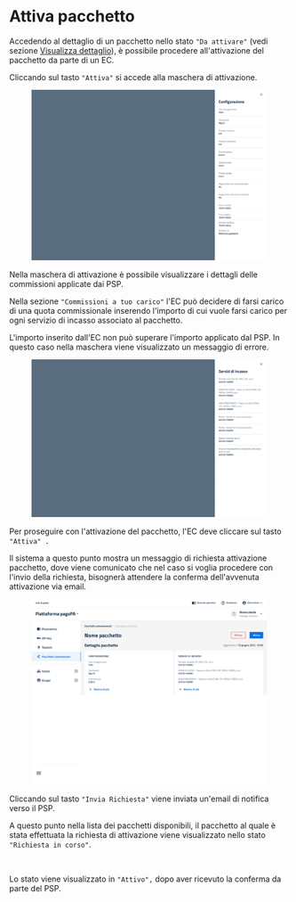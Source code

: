 # Attiva pacchetto

Accedendo al dettaglio di un pacchetto nello stato `"Da attivare"` (vedi sezione [Visualizza dettaglio](visualizza-dettaglio.md)), è possibile procedere all'attivazione del pacchetto da parte di un EC.

Cliccando sul tasto `"Attiva"` si accede alla maschera di attivazione.

<figure><img src="../../../../../.gitbook/assets/image (3).png" alt=""><figcaption></figcaption></figure>

Nella maschera di attivazione è possibile visualizzare i dettagli delle commissioni applicate dai PSP.

Nella sezione `"Commissioni a tuo carico"` l'EC può decidere di farsi carico di una quota commissionale inserendo l'importo di cui vuole farsi carico per ogni servizio di incasso associato al pacchetto.

L'importo inserito dall'EC non può superare l'importo applicato dal PSP. In questo caso nella maschera viene visualizzato un messaggio di errore.

<figure><img src="../../../../../.gitbook/assets/image (4).png" alt=""><figcaption></figcaption></figure>

Per proseguire con l'attivazione del pacchetto, l'EC deve cliccare sul tasto `"Attiva" .`

Il sistema a questo punto mostra un messaggio di richiesta attivazione pacchetto, dove viene comunicato che nel caso si voglia procedere con l'invio della richiesta, bisognerà attendere la conferma dell'avvenuta attivazione via email.

<figure><img src="../../../../../.gitbook/assets/image (5).png" alt=""><figcaption></figcaption></figure>

Cliccando sul tasto `"Invia Richiesta"` viene inviata un'email di notifica verso il PSP.

A questo punto nella lista dei pacchetti disponibili, il pacchetto al quale è stata effettuata la richiesta di attivazione viene visualizzato nello stato `"Richiesta in corso"`.

<figure><img src="../../../../../.gitbook/assets/image (6).png" alt=""><figcaption></figcaption></figure>

Lo stato viene visualizzato in `"Attivo",` dopo aver ricevuto la conferma da parte del PSP.

<figure><img src="../../../../../.gitbook/assets/image (7).png" alt=""><figcaption></figcaption></figure>
